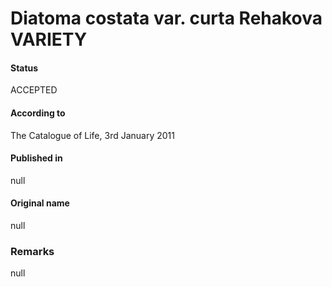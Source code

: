 Diatoma costata var. curta Rehakova VARIETY
=======

#### Status
ACCEPTED

#### According to
The Catalogue of Life, 3rd January 2011

#### Published in
null

#### Original name
null

### Remarks
null